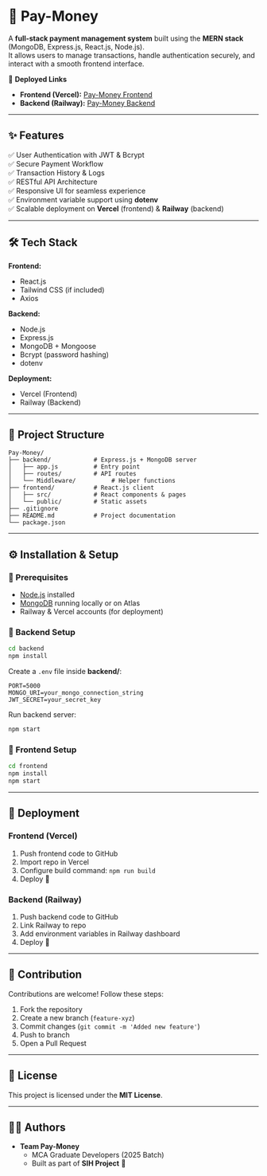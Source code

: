 # 💸 Pay-Money

A **full-stack payment management system** built using the **MERN stack** (MongoDB, Express.js, React.js, Node.js).  
It allows users to manage transactions, handle authentication securely, and interact with a smooth frontend interface.  

🚀 **Deployed Links**  
- **Frontend (Vercel):** [Pay-Money Frontend](https://pay-money-three.vercel.app/)  
- **Backend (Railway):** [Pay-Money Backend](https://your-railway-backend-url)  

---

## ✨ Features

✅ User Authentication with JWT & Bcrypt  
✅ Secure Payment Workflow  
✅ Transaction History & Logs  
✅ RESTful API Architecture  
✅ Responsive UI for seamless experience  
✅ Environment variable support using **dotenv**  
✅ Scalable deployment on **Vercel** (frontend) & **Railway** (backend)  

---

## 🛠️ Tech Stack

**Frontend:**  
- React.js  
- Tailwind CSS (if included)  
- Axios  

**Backend:**  
- Node.js  
- Express.js  
- MongoDB + Mongoose  
- Bcrypt (password hashing)  
- dotenv  

**Deployment:**  
- Vercel (Frontend)  
- Railway (Backend)  

---

## 📂 Project Structure

```
Pay-Money/
├── backend/            # Express.js + MongoDB server
│   ├── app.js          # Entry point
│   ├── routes/         # API routes
│   └── Middleware/          # Helper functions
├── frontend/           # React.js client
│   ├── src/            # React components & pages
│   └── public/         # Static assets
├── .gitignore
├── README.md           # Project documentation
└── package.json
```

---

## ⚙️ Installation & Setup

### 🔹 Prerequisites
- [Node.js](https://nodejs.org/) installed  
- [MongoDB](https://www.mongodb.com/) running locally or on Atlas  
- Railway & Vercel accounts (for deployment)  

### 🔹 Backend Setup
```bash
cd backend
npm install
```

Create a `.env` file inside **backend/**:
```
PORT=5000
MONGO_URI=your_mongo_connection_string
JWT_SECRET=your_secret_key
```

Run backend server:
```bash
npm start
```

### 🔹 Frontend Setup
```bash
cd frontend
npm install
npm start
```

---

## 🚀 Deployment

### Frontend (Vercel)
1. Push frontend code to GitHub  
2. Import repo in Vercel  
3. Configure build command: `npm run build`  
4. Deploy 🚀  

### Backend (Railway)
1. Push backend code to GitHub  
2. Link Railway to repo  
3. Add environment variables in Railway dashboard  
4. Deploy 🚀  

---

## 🤝 Contribution

Contributions are welcome! Follow these steps:  
1. Fork the repository  
2. Create a new branch (`feature-xyz`)  
3. Commit changes (`git commit -m 'Added new feature'`)  
4. Push to branch  
5. Open a Pull Request  

---

## 📜 License

This project is licensed under the **MIT License**.  

---

## 👨‍💻 Authors

- **Team Pay-Money**  
  - MCA Graduate Developers (2025 Batch)  
  - Built as part of **SIH Project** 🎉  
